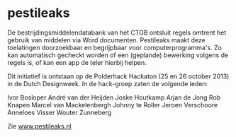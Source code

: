 pestileaks
==========

De bestrijdingsmiddelendatabank van het CTGB ontsluit regels omtrent het gebruik van middelen via Word documenten. Pestileaks maakt deze toelatingen doorzoekbaar en begrijpbaar voor computerprogramma's. Zo kan automatisch gecheckt worden of een (geplande) bewerking volgens de regels is, of kan een app de teler hierbij helpen.

Dit initiatief is ontstaan op de Polderhack Hackaton (25 en 26 october 2013) in de Dutch Designweek. In de hack-groep zaten de volgende leden:

Ivor Bosloper
André van der Heijden
Joske Houtkamp
Arjan de Jong
Rob Knapen
Marcel van Mackelenbergh
Johnny te Roller
Jeroen Verschoore
Anneloes Visser
Wouter Zunneberg

Zie www.pestileaks.nl
